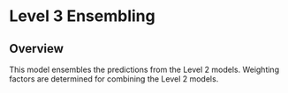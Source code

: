 Level 3 Ensembling
==================

## Overview
This model ensembles the predictions from the Level 2 models.  Weighting factors
are determined for combining the Level 2 models.